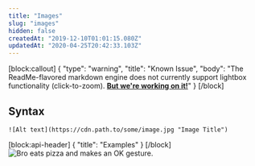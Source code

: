 ```yaml
---
title: "Images"
slug: "images"
hidden: false
createdAt: "2019-12-10T01:01:15.080Z"
updatedAt: "2020-04-25T20:42:33.103Z"
---
```

[block:callout]
{
  "type": "warning",
  "title": "Known Issue",
  "body": "The ReadMe-flavored markdown engine does not currently support lightbox functionality (click-to-zoom). **[But we're working on it!](https://github.com/readmeio/api-explorer/issues/621)**"
}
[/block]
## Syntax

    ![Alt text](https://cdn.path.to/some/image.jpg "Image Title")
[block:api-header]
{
  "title": "Examples"
}
[/block]
![Bro eats pizza and makes an OK gesture.](https://files.readme.io/6f52e22-man-eating-pizza-and-making-an-ok-gesture.jpg "Pizza Face")